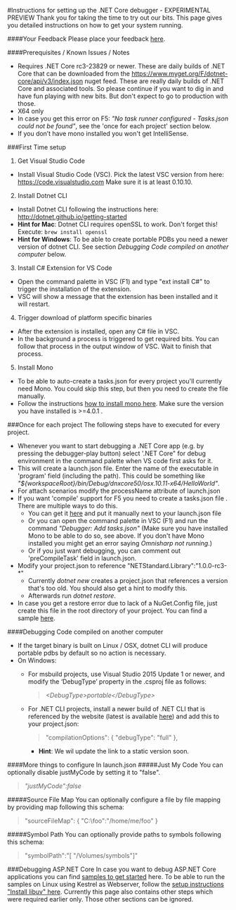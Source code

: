 ﻿#Instructions for setting up the .NET Core debugger - EXPERIMENTAL PREVIEW
Thank you for taking the time to try out our bits. 
This page gives you detailed instructions on how to get your system running. 

####Your Feedback​
Please place your feedback [here](https://github.com/OmniSharp/omnisharp-vscode/issues). 

####Prerequisites / Known Issues / Notes
* Requires .NET Core rc3-23829 or newer. These are daily builds of .NET Core that can be downloaded from the https://www.myget.org/F/dotnet-core/api/v3/index.json nuget feed. These are really daily builds of .NET Core and associated tools. So please continue if you want to dig in and have fun playing with new bits. But don't expect to go to production with those.
* X64 only
* In case you get this error on F5: *"No task runner configured -  Tasks.json could not be found"*, see the 'once for each project' section below. 
* If you don’t have mono installed you won't get IntelliSense. 

###First Time setup
1. Get Visual Studio Code
 * Install Visual Studio Code (VSC). Pick the latest VSC version from here: https://code.visualstudio.com Make sure it is at least 0.10.10.       
2. Install Dotnet CLI
 * Install Dotnet CLI following the instructions here:  http://dotnet.github.io/getting-started  
 * **Hint for Mac**: Dotnet CLI requires openSSL to work. Don't forget this! Execute: `brew install openssl`
 * **Hint for Windows**: To be able to create portable PDBs you need a newer version of dotnet CLI. See section *Debugging Code compiled on another computer* below.
3. Install C# Extension for VS Code
 * Open the command palette in VSC (F1) and type "ext install C#" to trigger the installation of the extension.
 * VSC will show a message that the extension has been installed and it will restart. 
4. Trigger download of platform specific binaries
 * After the extension is installed, open any C# file in VSC. 
 * In the background a process is triggered to get required bits. You can follow that process in the output window of VSC. Wait to finish that process.
5. Install Mono 
 * To be able to auto-create a tasks.json for every project you'll currently need Mono. You could skip this step, but then you need to create the file manually.
 * Follow the instructions [how to install mono here](http://www.mono-project.com/docs/getting-started/install/). Make sure the version you have installed is >=4.0.1 .


###Once for each project
The following steps have to executed for every project. 
* Whenever you want to start debugging a .NET Core app (e.g. by pressing the debugger-play button) select '.NET Core"  for debug environment in the command palette when VS code first asks for it. 
* This will create a launch.json file. Enter the name of the executable in 'program' field (including the path). This could be something like *"${workspaceRoot}/bin/Debug/dnxcore50/osx.10.11-x64/HelloWorld"*. 
* For attach scenarios modify the processName attribute of launch.json
* If you want 'compile' support for F5 you need to create a tasks.json file . There are multiple ways to do this.
  * You can get it [here](https://github.com/OmniSharp/omnisharp-vscode/blob/dev/template-tasks.json) and put it manually next to your launch.json file 
  * Or you can open the command palette in VSC (F1) and run the command *"Debugger: Add tasks.json"* (Make sure you have installed Mono to be able to do so, see above. If you don't have Mono installed you might get an error saying *Omnisharp not running*.)
  * Or if you just want debugging, you can comment out 'preCompileTask' field​ in launch.json.
* Modify your project.json to reference "NETStandard.Library":"1.0.0-rc3-*"
   * Currently *dotnet new* creates a project.json that references a version that's too old. You should also get a hint to modify this.
   * Afterwards run *dotnet restore*.
* In case you get a restore error due to lack of a NuGet.Config file, just create this file in the root directory of your project. You can find a sample [here](https://github.com/Microsoft/MIEngine/blob/abeebec39221c654bd69a0d2bcadca6a4a0d0392/tools/InstallToVSCode/CLRDependencies/NuGet.Config). 

####Debugging Code compiled on another computer
* If the target binary is built on Linux / OSX, dotnet CLI will produce portable pdbs by default so no action is necessary.   
* On Windows:
    * For msbuild projects, use Visual Studio 2015 Update 1 or newer, and modify the ‘DebugType’ property in the .csproj file as follows: 
      > *&lt;DebugType>portable&lt;/DebugType>*

    * For .NET CLI projects, install a newer build of .NET CLI that is referenced by the website (latest is available [here](https://dotnetcli.blob.core.windows.net/dotnet/beta/Installers/Latest/dotnet-win-x64.latest.exe)) and add this to your project.json:
      > "compilationOptions": {
      "debugType": "full"
      },
        
      * **Hint**: We wil update the link to a static version soon.

####More things to configure In launch.json
#####Just My Code
You can optionally disable justMyCode by setting it to "false".
>*"justMyCode":false*

#####Source File Map
You can optionally configure a file by file mapping by providing map following this schema:

>"sourceFileMap":  {
    "C:\foo":"/home/me/foo"
    }

#####Symbol Path
You can optionally provide paths to symbols following this schema:
>"symbolPath":"[ \"/Volumes/symbols\"]"


###Debugging ASP.NET Core
In case you want to debug ASP.NET Core applications you can find [samples to get started](https://github.com/caslan/cli-samples) here. 
To be able to run the samples on Linux using Kestrel as Webserver, follow the [setup instructions "Install libuv" here](http://docs.asp.net/en/latest/getting-started/installing-on-linux.html#install-libuv). 
Currently this page also contains other steps which were required earlier only. Those other sections can be ignored. 